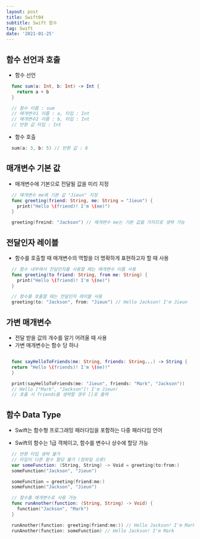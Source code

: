 ```yaml
---
layout: post
title: Swift04
subtitle: Swift 함수
tag: Swift
date: '2021-01-25'
---
```


## 함수 선언과 호출

* 함수 선언
~~~Swift
  func sum(a: Int, b: Int) -> Int {
    return a + b
  }

  // 함수 이름 : sum
  // 매개변수1 이름 : a, 타입 : Int
  // 매개변수2 이름 : b, 타입 : Int
  // 반환 값 타입 : Int
~~~

* 함수 호출
~~~Swift
  sum(a: 3, b: 5) // 반환 값 : 8
~~~


## 매개변수 기본 값

* 매개변수에 기본으로 전달될 값을 미리 지정
~~~Swift
  // 매개변수 me에 기본 값 "Jieun" 지정
  func greeting(friend: String, me: String = "Jieun") {
    print("Hello \(friend)! I'm \(me)")
  }

  greeting(freind: "Jackson") // 매개변수 me는 기본 값을 가지므로 생략 가능
~~~


## 전달인자 레이블

* 함수를 호출할 때 매개변수의 역할을 더 명확하게 표현하고자 할 때 사용
~~~Swift
  // 함수 내부에서 전달인자를 사용할 때는 매개변수 이름 사용
  func greeting(to friend: String, from me: String) {
    print("Hello \(friend)! I'm \(me)")
  }

  // 함수를 호출할 때는 전달인자 레이블 사용
  greeting(to: "Jackson", from: "Jieun") // Hello Jackson! I'm Jieun
~~~


## 가변 매개변수

* 전달 받을 값의 개수를 알기 어려울 때 사용
* 가변 매개변수는 함수 당 하나
~~~Swift

  func sayHelloToFriends(me: String, friends: String...) -> String {
  return "Hello \(friends)! I'm \(me)!"
  }

  print(sayHelloToFriends(me: "Jieun", friends: "Mark", "Jackson"))
  // Hello ["Mark", "Jackson"]! I'm Jieun!
  // 호출 시 friends를 생략할 경우 []로 출력
~~~


## 함수 Data Type

* Swift는 함수형 프로그래밍 패러다임을 포함하는 다중 패러다임 언어

* Swift의 함수는 1급 객체이고, 함수를 변수나 상수에 할당 가능
~~~Swift
  // 반환 타입 생략 불가
  // 타입이 다른 함수 할당 불가 (컴파일 오류)
  var someFunction: (String, String) -> Void = greeting(to:from:)
  someFunction("Jackson", "Jieun")

  someFunction = greeting(friend:me:)
  someFunction("Jackson", "Jieun")

  // 함수를 매개변수로 사용 가능
  func runAnother(function: (String, String) -> Void) {
    function("Jackson", "Mark")
  }

  runAnother(function: greeting(friend:me:)) // Hello Jackson! I'm Mark
  runAnother(function: someFunction) // Hello Jackson! I'm Mark
~~~
